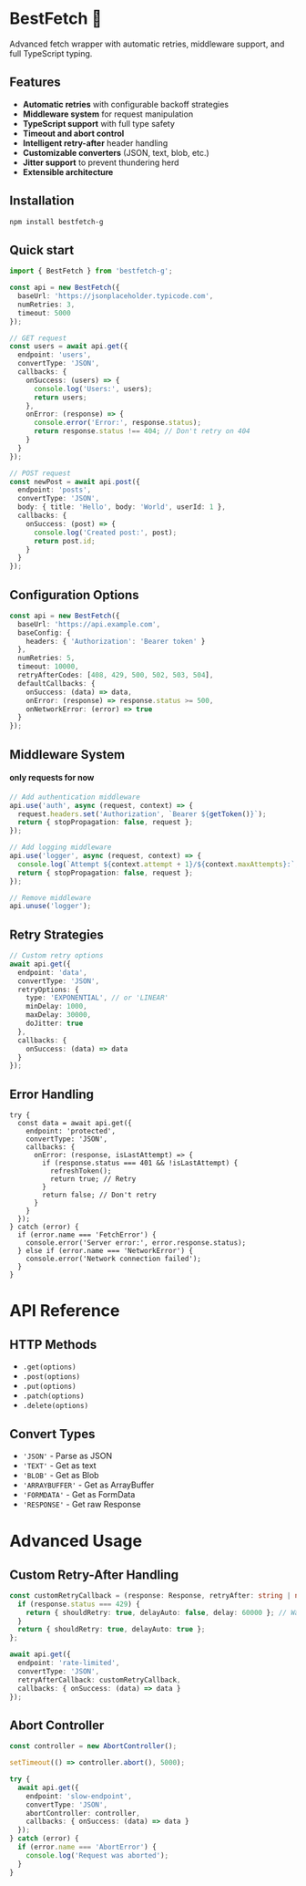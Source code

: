 # BestFetch 🚀

Advanced fetch wrapper with automatic retries, middleware support, and full TypeScript typing.

## Features

- **Automatic retries** with configurable backoff strategies
- **Middleware system** for request manipulation
- **TypeScript support** with full type safety
- **Timeout and abort control**
- **Intelligent retry-after** header handling
- **Customizable converters** (JSON, text, blob, etc.)
- **Jitter support** to prevent thundering herd
- **Extensible architecture**

## Installation

```bash
npm install bestfetch-g
```

## Quick start

```TypeScript
import { BestFetch } from 'bestfetch-g';

const api = new BestFetch({
  baseUrl: 'https://jsonplaceholder.typicode.com',
  numRetries: 3,
  timeout: 5000
});

// GET request
const users = await api.get({
  endpoint: 'users',
  convertType: 'JSON',
  callbacks: {
    onSuccess: (users) => {
      console.log('Users:', users);
      return users;
    },
    onError: (response) => {
      console.error('Error:', response.status);
      return response.status !== 404; // Don't retry on 404
    }
  }
});

// POST request
const newPost = await api.post({
  endpoint: 'posts',
  convertType: 'JSON',
  body: { title: 'Hello', body: 'World', userId: 1 },
  callbacks: {
    onSuccess: (post) => {
      console.log('Created post:', post);
      return post.id;
    }
  }
});
```

## Configuration Options

```typescript
const api = new BestFetch({
  baseUrl: 'https://api.example.com',
  baseConfig: {
    headers: { 'Authorization': 'Bearer token' }
  },
  numRetries: 5,
  timeout: 10000,
  retryAfterCodes: [408, 429, 500, 502, 503, 504],
  defaultCallbacks: {
    onSuccess: (data) => data,
    onError: (response) => response.status >= 500,
    onNetworkError: (error) => true
  }
});
```

## Middleware System
#### only requests for now

```typescript
// Add authentication middleware
api.use('auth', async (request, context) => {
  request.headers.set('Authorization', `Bearer ${getToken()}`);
  return { stopPropagation: false, request };
});

// Add logging middleware
api.use('logger', async (request, context) => {
  console.log(`Attempt ${context.attempt + 1}/${context.maxAttempts}:`, request.url);
  return { stopPropagation: false, request };
});

// Remove middleware
api.unuse('logger');
```

## Retry Strategies

```typescript
// Custom retry options
await api.get({
  endpoint: 'data',
  convertType: 'JSON',
  retryOptions: {
    type: 'EXPONENTIAL', // or 'LINEAR'
    minDelay: 1000,
    maxDelay: 30000,
    doJitter: true
  },
  callbacks: {
    onSuccess: (data) => data
  }
});
```

## Error Handling

```
try {
  const data = await api.get({
    endpoint: 'protected',
    convertType: 'JSON',
    callbacks: {
      onError: (response, isLastAttempt) => {
        if (response.status === 401 && !isLastAttempt) {
          refreshToken();
          return true; // Retry
        }
        return false; // Don't retry
      }
    }
  });
} catch (error) {
  if (error.name === 'FetchError') {
    console.error('Server error:', error.response.status);
  } else if (error.name === 'NetworkError') {
    console.error('Network connection failed');
  }
}
```

# API Reference

## HTTP Methods
- `.get(options)`
- `.post(options)`
- `.put(options)`
- `.patch(options)`
- `.delete(options)`

## Convert Types

- `'JSON'` - Parse as JSON
- `'TEXT'` - Get as text
- `'BLOB'` - Get as Blob
- `'ARRAYBUFFER'` - Get as ArrayBuffer
- `'FORMDATA'` - Get as FormData
- `'RESPONSE'` - Get raw Response

# Advanced Usage

## Custom Retry-After Handling
```typescript
const customRetryCallback = (response: Response, retryAfter: string | null) => {
  if (response.status === 429) {
    return { shouldRetry: true, delayAuto: false, delay: 60000 }; // Wait 1 minute
  }
  return { shouldRetry: true, delayAuto: true };
};

await api.get({
  endpoint: 'rate-limited',
  convertType: 'JSON',
  retryAfterCallback: customRetryCallback,
  callbacks: { onSuccess: (data) => data }
});
```

## Abort Controller
```typescript
const controller = new AbortController();

setTimeout(() => controller.abort(), 5000);

try {
  await api.get({
    endpoint: 'slow-endpoint',
    convertType: 'JSON',
    abortController: controller,
    callbacks: { onSuccess: (data) => data }
  });
} catch (error) {
  if (error.name === 'AbortError') {
    console.log('Request was aborted');
  }
}
```
